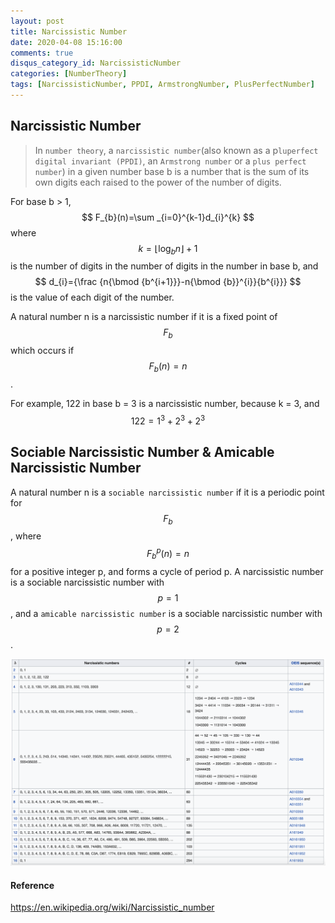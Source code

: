 ```yaml
---
layout: post
title: Narcissistic Number
date: 2020-04-08 15:16:00
comments: true
disqus_category_id: NarcissisticNumber
categories: [NumberTheory]
tags: [NarcissisticNumber, PPDI, ArmstrongNumber, PlusPerfectNumber]
---
```


## Narcissistic Number

> In `number theory`, a `narcissistic number`(also known as a p`luperfect digital invariant (PPDI)`, an `Armstrong number` or a `plus perfect number`) in a given number base b is a number that is the sum of its own digits each raised to the power of the number of digits.

For base b > 1,
$$ F_{b}(n)=\sum _{i=0}^{k-1}d_{i}^{k} $$
where
$$ k=\lfloor \log _{b}{n}\rfloor +1 $$
is the number of digits in the number of digits in the number in base b, and
$$ d_{i}={\frac {n{\bmod {b^{i+1}}}-n{\bmod {b}}^{i}}{b^{i}}} $$
is the value of each digit of the number.

A natural number n is a narcissistic number if it is a fixed point of
$$ F_{b} $$
which occurs if
$$ F_{b}(n)=n $$.

For example, 122 in base b = 3 is a narcissistic number, because k = 3, and $$ 122=1^{3}+2^{3}+2^{3} $$

## Sociable Narcissistic Number & Amicable Narcissistic Number

A natural number n is a `sociable narcissistic number` if it is a periodic point for
$$ F_{b} $$, where
$$ F_{b}^{p}(n)=n $$ for a positive integer p, and forms a cycle of period p. A narcissistic number is a sociable narcissistic number with
$$ p = 1 $$, and a `amicable narcissistic number` is a sociable narcissistic number with $$ p=2 $$.

![narcissistic](/images/2020-04-08-Narcissistic-Number/narcissistic.png)

#### Reference

<https://en.wikipedia.org/wiki/Narcissistic_number>